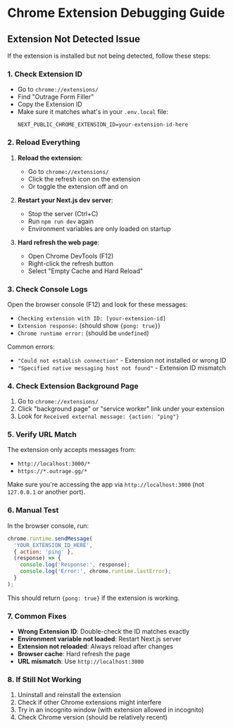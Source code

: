 # Chrome Extension Debugging Guide

## Extension Not Detected Issue

If the extension is installed but not being detected, follow these steps:

### 1. Check Extension ID
- Go to `chrome://extensions/`
- Find "Outrage Form Filler"
- Copy the Extension ID
- Make sure it matches what's in your `.env.local` file:
  ```
  NEXT_PUBLIC_CHROME_EXTENSION_ID=your-extension-id-here
  ```

### 2. Reload Everything
1. **Reload the extension**:
   - Go to `chrome://extensions/`
   - Click the refresh icon on the extension
   - Or toggle the extension off and on

2. **Restart your Next.js dev server**:
   - Stop the server (Ctrl+C)
   - Run `npm run dev` again
   - Environment variables are only loaded on startup

3. **Hard refresh the web page**:
   - Open Chrome DevTools (F12)
   - Right-click the refresh button
   - Select "Empty Cache and Hard Reload"

### 3. Check Console Logs
Open the browser console (F12) and look for these messages:
- `Checking extension with ID: [your-extension-id]`
- `Extension response:` (should show `{pong: true}`)
- `Chrome runtime error:` (should be `undefined`)

Common errors:
- `"Could not establish connection"` - Extension not installed or wrong ID
- `"Specified native messaging host not found"` - Extension ID mismatch

### 4. Check Extension Background Page
1. Go to `chrome://extensions/`
2. Click "background page" or "service worker" link under your extension
3. Look for `Received external message: {action: "ping"}`

### 5. Verify URL Match
The extension only accepts messages from:
- `http://localhost:3000/*`
- `https://*.outrage.gg/*`

Make sure you're accessing the app via `http://localhost:3000` (not `127.0.0.1` or another port).

### 6. Manual Test
In the browser console, run:
```javascript
chrome.runtime.sendMessage(
  'YOUR_EXTENSION_ID_HERE',
  { action: 'ping' },
  (response) => {
    console.log('Response:', response);
    console.log('Error:', chrome.runtime.lastError);
  }
);
```

This should return `{pong: true}` if the extension is working.

### 7. Common Fixes
- **Wrong Extension ID**: Double-check the ID matches exactly
- **Environment variable not loaded**: Restart Next.js server
- **Extension not reloaded**: Always reload after changes
- **Browser cache**: Hard refresh the page
- **URL mismatch**: Use `http://localhost:3000`

### 8. If Still Not Working
1. Uninstall and reinstall the extension
2. Check if other Chrome extensions might interfere
3. Try in an incognito window (with extension allowed in incognito)
4. Check Chrome version (should be relatively recent)